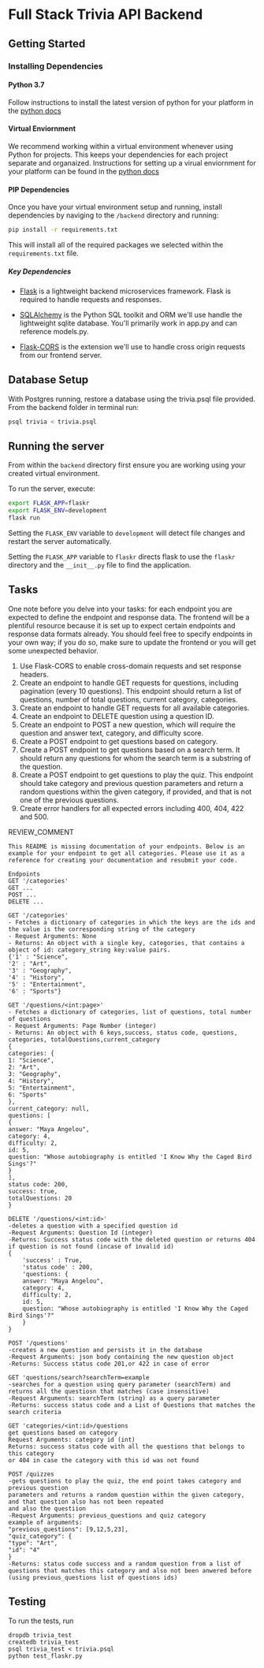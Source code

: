 # Full Stack Trivia API Backend

## Getting Started

### Installing Dependencies

#### Python 3.7

Follow instructions to install the latest version of python for your platform in the [python docs](https://docs.python.org/3/using/unix.html#getting-and-installing-the-latest-version-of-python)

#### Virtual Enviornment

We recommend working within a virtual environment whenever using Python for projects. This keeps your dependencies for each project separate and organaized. Instructions for setting up a virual enviornment for your platform can be found in the [python docs](https://packaging.python.org/guides/installing-using-pip-and-virtual-environments/)

#### PIP Dependencies

Once you have your virtual environment setup and running, install dependencies by naviging to the `/backend` directory and running:

```bash
pip install -r requirements.txt
```

This will install all of the required packages we selected within the `requirements.txt` file.

##### Key Dependencies

- [Flask](http://flask.pocoo.org/)  is a lightweight backend microservices framework. Flask is required to handle requests and responses.

- [SQLAlchemy](https://www.sqlalchemy.org/) is the Python SQL toolkit and ORM we'll use handle the lightweight sqlite database. You'll primarily work in app.py and can reference models.py. 

- [Flask-CORS](https://flask-cors.readthedocs.io/en/latest/#) is the extension we'll use to handle cross origin requests from our frontend server. 

## Database Setup
With Postgres running, restore a database using the trivia.psql file provided. From the backend folder in terminal run:
```bash
psql trivia < trivia.psql
```

## Running the server

From within the `backend` directory first ensure you are working using your created virtual environment.

To run the server, execute:

```bash
export FLASK_APP=flaskr
export FLASK_ENV=development
flask run
```

Setting the `FLASK_ENV` variable to `development` will detect file changes and restart the server automatically.

Setting the `FLASK_APP` variable to `flaskr` directs flask to use the `flaskr` directory and the `__init__.py` file to find the application. 

## Tasks

One note before you delve into your tasks: for each endpoint you are expected to define the endpoint and response data. The frontend will be a plentiful resource because it is set up to expect certain endpoints and response data formats already. You should feel free to specify endpoints in your own way; if you do so, make sure to update the frontend or you will get some unexpected behavior. 

1. Use Flask-CORS to enable cross-domain requests and set response headers. 
2. Create an endpoint to handle GET requests for questions, including pagination (every 10 questions). This endpoint should return a list of questions, number of total questions, current category, categories. 
3. Create an endpoint to handle GET requests for all available categories. 
4. Create an endpoint to DELETE question using a question ID. 
5. Create an endpoint to POST a new question, which will require the question and answer text, category, and difficulty score. 
6. Create a POST endpoint to get questions based on category. 
7. Create a POST endpoint to get questions based on a search term. It should return any questions for whom the search term is a substring of the question. 
8. Create a POST endpoint to get questions to play the quiz. This endpoint should take category and previous question parameters and return a random questions within the given category, if provided, and that is not one of the previous questions. 
9. Create error handlers for all expected errors including 400, 404, 422 and 500. 

REVIEW_COMMENT
```
This README is missing documentation of your endpoints. Below is an example for your endpoint to get all categories. Please use it as a reference for creating your documentation and resubmit your code. 

Endpoints
GET '/categories'
GET ...
POST ...
DELETE ...

GET '/categories'
- Fetches a dictionary of categories in which the keys are the ids and the value is the corresponding string of the category
- Request Arguments: None
- Returns: An object with a single key, categories, that contains a object of id: category_string key:value pairs. 
{'1' : "Science",
'2' : "Art",
'3' : "Geography",
'4' : "History",
'5' : "Entertainment",
'6' : "Sports"}

GET '/questions/<int:page>'
- Fetches a dictionary of categories, list of questions, total number of questions
- Request Arguments: Page Number (integer)
- Returns: An object with 6 keys,success, status code, questions, categories, totalQuestions,current_category
{
categories: {
1: "Science",
2: "Art",
3: "Geography",
4: "History",
5: "Entertainment",
6: "Sports"
},
current_category: null,
questions: [
{
answer: "Maya Angelou",
category: 4,
difficulty: 2,
id: 5,
question: "Whose autobiography is entitled 'I Know Why the Caged Bird Sings'?"
}
],
status code: 200,
success: true,
totalQuestions: 20
}

DELETE '/questions/<int:id>'
-deletes a question with a specified question id
-Request Arguments: Question Id (integer)
-Returns: Success status code with the deleted question or returns 404 if question is not found (incase of invalid id) 
{
    'success' : True,
    'status code' : 200,
    'questions: {
    answer: "Maya Angelou",
    category: 4,
    difficulty: 2,
    id: 5,
    question: "Whose autobiography is entitled 'I Know Why the Caged Bird Sings'?"
    }
}

POST '/questions'
-creates a new question and persists it in the database
-Request Arguments: json body containing the new question object
-Returns: Success status code 201,or 422 in case of error

GET 'questions/search?searchTerm=example
-searches for a question using query parameter (searchTerm) and returns all the questiosn that matches (case insensitive)
-Request Arguments: searchTerm (string) as a query parameter
-Returns: success status code and a List of Questions that matches the search criteria

GET 'categories/<int:id>/questions
get questions based on category
Request Arguments: category id (int)
Returns: success status code with all the questions that belongs to this category
or 404 in case the category with this id was not found

POST /quizzes
-gets questions to play the quiz, the end point takes category and previous question
parameters and returns a random question within the given category, and that question also has not been repeated
and also the questiion
-Request Arguments: previous_questions and quiz category
example of arguments: 
"previous_questions": [9,12,5,23],
"quiz_category": {
"type": "Art",
"id": "4"
} 
-Returns: status code success and a random question from a list of questions that matches this category and also not been anwered before (using previous_questions list of questions ids)
```


## Testing
To run the tests, run
```
dropdb trivia_test
createdb trivia_test
psql trivia_test < trivia.psql
python test_flaskr.py
```